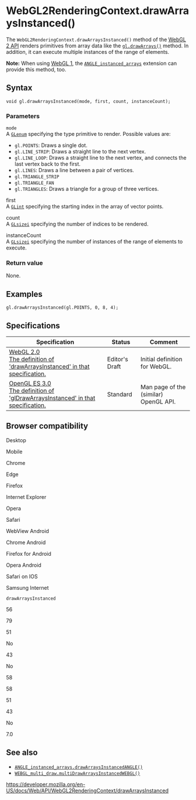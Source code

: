 WebGL2RenderingContext.drawArraysInstanced()
============================================

The `WebGL2RenderingContext.drawArraysInstanced()` method of the [WebGL 2 API](../webgl_api) renders primitives from array data like the [`gl.drawArrays()`](../webglrenderingcontext/drawarrays) method. In addition, it can execute multiple instances of the range of elements.

**Note:** When using [WebGL 1](../webglrenderingcontext), the [`ANGLE_instanced_arrays`](../angle_instanced_arrays) extension can provide this method, too.

Syntax
------

    void gl.drawArraysInstanced(mode, first, count, instanceCount);

### Parameters

`mode`  
A [`GLenum`](../webgl_api/types) specifying the type primitive to render. Possible values are:

-   `gl.POINTS`: Draws a single dot.
-   `gl.LINE_STRIP`: Draws a straight line to the next vertex.
-   `gl.LINE_LOOP`: Draws a straight line to the next vertex, and connects the last vertex back to the first.
-   `gl.LINES`: Draws a line between a pair of vertices.
-   `gl.TRIANGLE_STRIP`
-   `gl.TRIANGLE_FAN`
-   `gl.TRIANGLES`: Draws a triangle for a group of three vertices.

first  
A [`GLint`](../webgl_api/types) specifying the starting index in the array of vector points.

count  
A [`GLsizei`](../webgl_api/types) specifying the number of indices to be rendered.

instanceCount  
A [`GLsizei`](../webgl_api/types) specifying the number of instances of the range of elements to execute.

### Return value

None.

Examples
--------

    gl.drawArraysInstanced(gl.POINTS, 0, 8, 4);

Specifications
--------------

<table><thead><tr class="header"><th>Specification</th><th>Status</th><th>Comment</th></tr></thead><tbody><tr class="odd"><td><a href="https://www.khronos.org/registry/webgl/specs/latest/2.0/#3.7.9">WebGL 2.0<br />
<span class="small">The definition of 'drawArraysInstanced' in that specification.</span></a></td><td><span class="spec-ed">Editor's Draft</span></td><td>Initial definition for WebGL.</td></tr><tr class="even"><td><a href="https://www.khronos.org/opengles/sdk/docs/man3/html/glDrawArraysInstanced.xhtml">OpenGL ES 3.0<br />
<span class="small">The definition of 'glDrawArraysInstanced' in that specification.</span></a></td><td><span class="spec-standard">Standard</span></td><td>Man page of the (similar) OpenGL API.</td></tr></tbody></table>

Browser compatibility
---------------------

Desktop

Mobile

Chrome

Edge

Firefox

Internet Explorer

Opera

Safari

WebView Android

Chrome Android

Firefox for Android

Opera Android

Safari on IOS

Samsung Internet

`drawArraysInstanced`

56

79

51

No

43

No

58

58

51

43

No

7.0

See also
--------

-   [`ANGLE_instanced_arrays.drawArraysInstancedANGLE()`](../angle_instanced_arrays/drawarraysinstancedangle)
-   [`WEBGL_multi_draw.multiDrawArraysInstancedWEBGL()`](../webgl_multi_draw/multidrawarraysinstancedwebgl)

<a href="https://developer.mozilla.org/en-US/docs/Web/API/WebGL2RenderingContext/drawArraysInstanced" class="_attribution-link">https://developer.mozilla.org/en-US/docs/Web/API/WebGL2RenderingContext/drawArraysInstanced</a>
